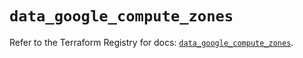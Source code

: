 # `data_google_compute_zones`

Refer to the Terraform Registry for docs: [`data_google_compute_zones`](https://registry.terraform.io/providers/hashicorp/google-beta/6.38.0/docs/data-sources/google_compute_zones).
